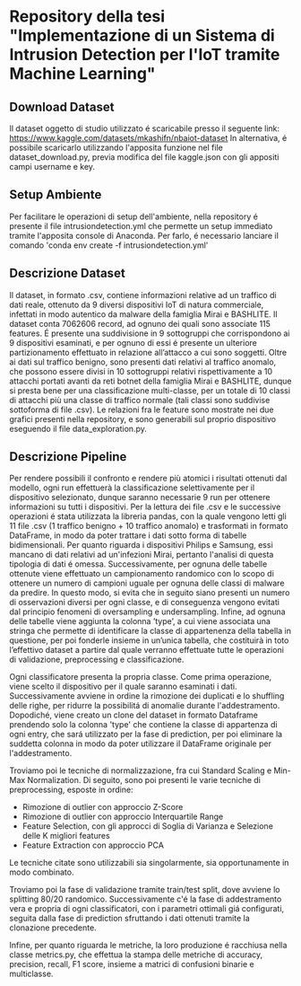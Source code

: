 # Repository della tesi "Implementazione di un Sistema di Intrusion Detection per l'IoT tramite Machine Learning"

## Download Dataset
Il dataset oggetto di studio utilizzato é scaricabile presso il seguente link: https://www.kaggle.com/datasets/mkashifn/nbaiot-dataset
In alternativa, é possibile scaricarlo utilizzando l'apposita funzione nel file dataset_download.py, previa modifica del file kaggle.json con gli appositi campi username e key.

## Setup Ambiente
Per facilitare le operazioni di setup dell'ambiente, nella repository é presente il file intrusiondetection.yml che permette un setup immediato tramite l'apposita console di Anaconda. Per farlo, é necessario lanciare il comando 'conda env create -f intrusiondetection.yml'

## Descrizione Dataset
Il dataset, in formato .csv, contiene informazioni relative ad un traffico di dati reale, ottenuto da 9 diversi dispositivi IoT di natura commerciale, infettati in modo autentico da malware della famiglia Mirai e BASHLITE. Il dataset conta 7062606 record, ad ognuno dei quali sono associate 115 features. É presente una suddivisione in 9 sottogruppi che corrispondono ai 9 dispositivi esaminati, e per ognuno di essi é presente un ulteriore partizionamento effettuato in relazione all’attacco a cui sono soggetti. Oltre ai dati sul traffico benigno, sono presenti dati relativi al traffico anomalo, che possono essere divisi in 10 sottogruppi relativi rispettivamente a 10 attacchi portati avanti da reti botnet della famiglia Mirai e BASHLITE, dunque si presta bene per una classificazione multi-classe, per un totale di 10 classi di attacchi più una classe di traffico normale (tali classi sono suddivise sottoforma di file .csv).
Le relazioni fra le feature sono mostrate nei due grafici presenti nella repository, e sono generabili sul proprio dispositivo eseguendo il file data_exploration.py.

## Descrizione Pipeline
Per rendere possibili il confronto e rendere più atomici i risultati ottenuti dal modello, ogni run effettuerà la classificazione selettivamente per il dispositivo selezionato, dunque saranno necessarie 9 run per ottenere informazioni su tutti i dispositivi. 
Per la lettura dei file .csv e le successive operazioni é stata utilizzata la libreria pandas, con la quale vengono letti gli 11 file .csv (1 traffico benigno + 10 traffico anomalo) e trasformati in formato DataFrame, in modo da poter trattare i dati sotto forma di tabelle bidimensionali. 
Per quanto riguarda i dispositivi Philips e Samsung, essi mancano di dati relativi ad un'infezioni Mirai, pertanto l'analisi di questa tipologia di dati é omessa.
Successivamente, per ognuna delle tabelle ottenute viene effettuato un campionamento randomico con lo scopo di ottenere un numero di campioni uguale per ognuna delle classi di malware da predire. In questo modo, si evita che in seguito siano presenti un numero di osservazioni diversi per ogni classe, e di conseguenza vengono evitati dal principio fenomeni di oversampling e undersampling.
Infine, ad ognuna delle tabelle viene aggiunta la colonna ’type’, a cui viene associata una stringa che permette di identificare la classe di appartenenza della tabella in questione, per poi fonderle insieme in un’unica tabella, che costituirà in toto l’effettivo dataset a partire dal quale verranno effettuate tutte le operazioni di validazione, preprocessing e classificazione.

Ogni classificatore presenta la propria classe. Come prima operazione, viene scelto il dispositivo per il quale saranno esaminati i dati.
Successivamente avviene in ordine la rimozione dei duplicati e lo shuffling delle righe, per ridurre la possibilitá di anomalie durante l'addestramento.
Dopodiché, viene creato un clone del dataset in formato Dataframe prendendo solo la colonna 'type' che contiene la classe di appartenza di ogni entry, che sará utilizzato per la fase di prediction, per poi eliminare la suddetta colonna in modo da poter utilizzare il DataFrame originale per l'addestramento.

Troviamo poi le tecniche di normalizzazione, fra cui Standard Scaling e Min-Max Normalization.
Di seguito, sono poi presenti le varie tecniche di preprocessing, esposte in ordine:
- Rimozione di outlier con approccio Z-Score
- Rimozione di outlier con approccio Interquartile Range
- Feature Selection, con gli approcci di Soglia di Varianza e Selezione delle K migliori features
- Feature Extraction con approccio PCA

Le tecniche citate sono utilizzabili sia singolarmente, sia opportunamente in modo combinato.

Troviamo poi la fase di validazione tramite train/test split, dove avviene lo splitting 80/20 randomico.
Successivamente c'é la fase di addestramento vera e propria di ogni classificatori, con i parametri ottimali giá configurati, seguita dalla fase di prediction sfruttando i dati ottenuti tramite la clonazione precedente.

Infine, per quanto riguarda le metriche, la loro produzione é racchiusa nella classe metrics.py, che effettua la stampa delle metriche di accuracy, precision, recall, F1 score, insieme a matrici di confusioni binarie e multiclasse.




